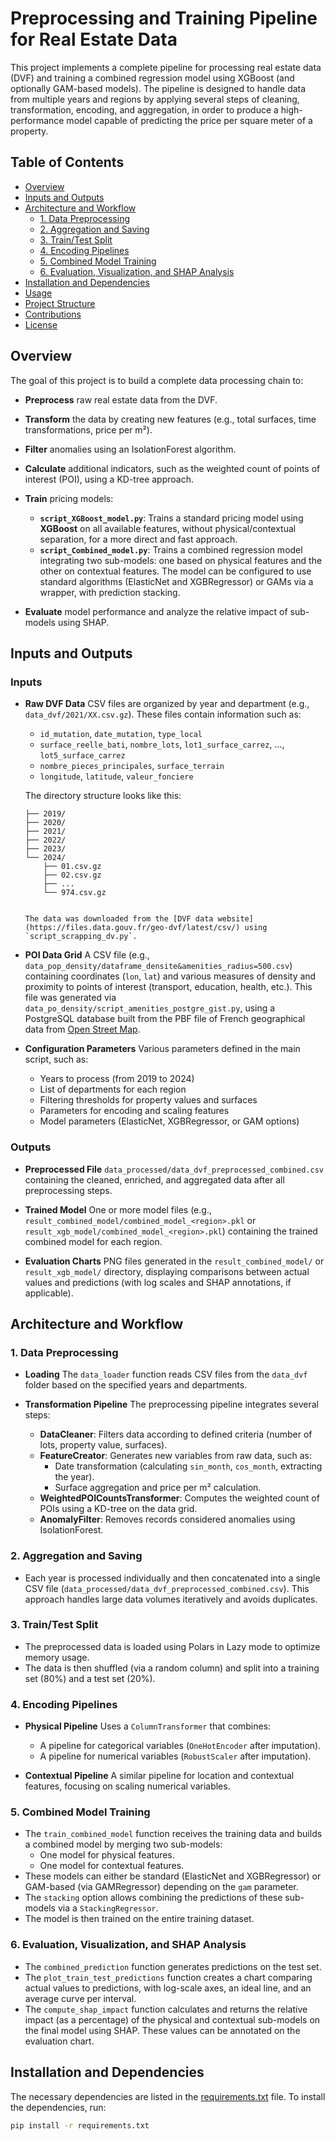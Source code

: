 # Preprocessing and Training Pipeline for Real Estate Data

This project implements a complete pipeline for processing real estate data (DVF) and training a combined regression model using XGBoost (and optionally GAM-based models). The pipeline is designed to handle data from multiple years and regions by applying several steps of cleaning, transformation, encoding, and aggregation, in order to produce a high-performance model capable of predicting the price per square meter of a property.

## Table of Contents

- [Overview](#overview)
- [Inputs and Outputs](#inputs-and-outputs)
- [Architecture and Workflow](#architecture-and-workflow)
  - [1. Data Preprocessing](#1-data-preprocessing)
  - [2. Aggregation and Saving](#2-aggregation-and-saving)
  - [3. Train/Test Split](#3-traintest-split)
  - [4. Encoding Pipelines](#4-encoding-pipelines)
  - [5. Combined Model Training](#5-combined-model-training)
  - [6. Evaluation, Visualization, and SHAP Analysis](#6-evaluation-visualization-and-shap-analysis)
- [Installation and Dependencies](#installation-and-dependencies)
- [Usage](#usage)
- [Project Structure](#project-structure)
- [Contributions](#contributions)
- [License](#license)

## Overview

The goal of this project is to build a complete data processing chain to:
- **Preprocess** raw real estate data from the DVF.
- **Transform** the data by creating new features (e.g., total surfaces, time transformations, price per m²).
- **Filter** anomalies using an IsolationForest algorithm.
- **Calculate** additional indicators, such as the weighted count of points of interest (POI), using a KD-tree approach.
- **Train** pricing models:
  - **`script_XGBoost_model.py`**: Trains a standard pricing model using **XGBoost** on all available features, without physical/contextual separation, for a more direct and fast approach.
  - **`script_Combined_model.py`**: Trains a combined regression model integrating two sub-models: one based on physical features and the other on contextual features. The model can be configured to use standard algorithms (ElasticNet and XGBRegressor) or GAMs via a wrapper, with prediction stacking.

- **Evaluate** model performance and analyze the relative impact of sub-models using SHAP.

## Inputs and Outputs

### Inputs

- **Raw DVF Data**
  CSV files are organized by year and department (e.g., `data_dvf/2021/XX.csv.gz`). These files contain information such as:
  - `id_mutation`, `date_mutation`, `type_local`
  - `surface_reelle_bati`, `nombre_lots`, `lot1_surface_carrez`, …, `lot5_surface_carrez`
  - `nombre_pieces_principales`, `surface_terrain`
  - `longitude`, `latitude`, `valeur_fonciere`

  The directory structure looks like this:
  ```data_dvf
  ├── 2019/
  ├── 2020/
  ├── 2021/
  ├── 2022/
  ├── 2023/
  └── 2024/
      ├── 01.csv.gz
      ├── 02.csv.gz
      ├── ...
      └── 974.csv.gz


  The data was downloaded from the [DVF data website](https://files.data.gouv.fr/geo-dvf/latest/csv/) using `script_scrapping_dv.py`.

- **POI Data Grid**
  A CSV file (e.g., `data_pop_density/dataframe_densite&amenities_radius=500.csv`) containing coordinates (`lon`, `lat`) and various measures of density and proximity to points of interest (transport, education, health, etc.).
  This file was generated via `data_po_density/script_amenities_postgre_gist.py`, using a PostgreSQL database built from the PBF file of French geographical data from [Open Street Map](https://www.data.gouv.fr/fr/datasets/r/01fdab09-ed86-4259-b863-69913a3e04d1).

- **Configuration Parameters**
  Various parameters defined in the main script, such as:
  - Years to process (from 2019 to 2024)
  - List of departments for each region
  - Filtering thresholds for property values and surfaces
  - Parameters for encoding and scaling features
  - Model parameters (ElasticNet, XGBRegressor, or GAM options)

### Outputs

- **Preprocessed File**
  `data_processed/data_dvf_preprocessed_combined.csv` containing the cleaned, enriched, and aggregated data after all preprocessing steps.

- **Trained Model**
  One or more model files (e.g., `result_combined_model/combined_model_<region>.pkl` or `result_xgb_model/combined_model_<region>.pkl`) containing the trained combined model for each region.

- **Evaluation Charts**
  PNG files generated in the `result_combined_model/` or `result_xgb_model/` directory, displaying comparisons between actual values and predictions (with log scales and SHAP annotations, if applicable).

## Architecture and Workflow

### 1. Data Preprocessing

- **Loading**
  The `data_loader` function reads CSV files from the `data_dvf` folder based on the specified years and departments.

- **Transformation Pipeline**
  The preprocessing pipeline integrates several steps:
  - **DataCleaner**: Filters data according to defined criteria (number of lots, property value, surfaces).
  - **FeatureCreator**: Generates new variables from raw data, such as:
    - Date transformation (calculating `sin_month`, `cos_month`, extracting the year).
    - Surface aggregation and price per m² calculation.
  - **WeightedPOICountsTransformer**: Computes the weighted count of POIs using a KD-tree on the data grid.
  - **AnomalyFilter**: Removes records considered anomalies using IsolationForest.

### 2. Aggregation and Saving

- Each year is processed individually and then concatenated into a single CSV file (`data_processed/data_dvf_preprocessed_combined.csv`). This approach handles large data volumes iteratively and avoids duplicates.

### 3. Train/Test Split

- The preprocessed data is loaded using Polars in Lazy mode to optimize memory usage.
- The data is then shuffled (via a random column) and split into a training set (80%) and a test set (20%).

### 4. Encoding Pipelines

- **Physical Pipeline**
  Uses a `ColumnTransformer` that combines:
  - A pipeline for categorical variables (`OneHotEncoder` after imputation).
  - A pipeline for numerical variables (`RobustScaler` after imputation).

- **Contextual Pipeline**
  A similar pipeline for location and contextual features, focusing on scaling numerical variables.

### 5. Combined Model Training

- The `train_combined_model` function receives the training data and builds a combined model by merging two sub-models:
  - One model for physical features.
  - One model for contextual features.
- These models can either be standard (ElasticNet and XGBRegressor) or GAM-based (via GAMRegressor) depending on the `gam` parameter.
- The `stacking` option allows combining the predictions of these sub-models via a `StackingRegressor`.
- The model is then trained on the entire training dataset.

### 6. Evaluation, Visualization, and SHAP Analysis

- The `combined_prediction` function generates predictions on the test set.
- The `plot_train_test_predictions` function creates a chart comparing actual values to predictions, with log-scale axes, an ideal line, and an average curve per interval.
- The `compute_shap_impact` function calculates and returns the relative impact (as a percentage) of the physical and contextual sub-models on the final model using SHAP. These values can be annotated on the evaluation chart.

## Installation and Dependencies

The necessary dependencies are listed in the [requirements.txt](requirements.txt) file. To install the dependencies, run:

```bash
pip install -r requirements.txt
```




<!-- # Pipeline de Prétraitement et Entraînement pour Données Immobilières

Ce projet implémente un pipeline complet de traitement des données immobilières (DVF) et l'entraînement d'un modèle de régression combiné utilisant XGBoost (et éventuellement des modèles basés sur GAM). Le pipeline est conçu pour traiter des données issues de plusieurs années et régions, en appliquant plusieurs étapes de nettoyage, de transformation, d'encodage et d'agrégation, afin de produire un modèle performant capable de prédire le prix au m² d'un bien immobilier.

## Table des Matières

- [Aperçu](#aperçu)
- [Entrées et Sorties](#entrées-et-sorties)
- [Architecture et Fonctionnement](#architecture-et-fonctionnement)
  - [1. Prétraitement des Données](#1-prétraitement-des-données)
  - [2. Agrégation et Sauvegarde](#2-agrégation-et-sauvegarde)
  - [3. Séparation Train/Test](#3-séparation-traintest)
  - [4. Pipelines d'Encodage](#4-pipelines-dencodage)
  - [5. Entraînement du Modèle Combiné](#5-entrainement-du-modèle-combiné)
  - [6. Évaluation, Visualisation et Analyse SHAP](#6-évaluation-visualisation-et-analyse-shap)
- [Installation et Dépendances](#installation-et-dépendances)
- [Utilisation](#utilisation)
- [Structure du Projet](#structure-du-projet)
- [Contributions](#contributions)
- [Licence](#licence)

## Aperçu

Le but de ce projet est de construire une chaîne de traitement complète pour :
- **Prétraiter** des données immobilières brutes issues du DVF.
- **Transformer** ces données en créant de nouvelles features (ex. : surfaces totales, transformations temporelles, prix par m²).
- **Filtrer** les anomalies à l'aide d'un algorithme d'IsolationForest.
- **Calculer** des indicateurs complémentaires, comme le nombre pondéré de points d’intérêt (POI), grâce à une approche basée sur un KD-tree.
- **Entraîner** des modèles de pricing :
  - **`script_XGBoost_model.py`** : Entraîne un modèle de pricing classique utilisant **XGBoost** sur l'ensemble des caractéristiques disponibles, sans séparation physique/contextuelle, pour une approche plus directe et rapide.
  - **`script_Combined_model.py`** : Entraîne un modèle de régression combiné intégrant deux sous-modèles : l'un basé sur les caractéristiques physiques, l'autre sur les caractéristiques contextuelles. Le modèle peut être configuré pour utiliser des algorithmes standards (ElasticNet et XGBRegressor) ou des GAMs via un wrapper, avec une combinaison des prédictions par stacking.


- **Évaluer** les performances du modèle et analyser l’impact relatif des sous-modèles avec SHAP.

## Entrées et Sorties

### Entrées

- **Données brutes DVF**
  Les fichiers CSV sont organisés par année et par département (par exemple, `data_dvf/2021/XX.csv.gz`). Ces fichiers contiennent des informations telles que :
  - `id_mutation`, `date_mutation`, `type_local`
  - `surface_reelle_bati`, `nombre_lots`, `lot1_surface_carrez`, …, `lot5_surface_carrez`
  - `nombre_pieces_principales`, `surface_terrain`
  - `longitude`, `latitude`, `valeur_fonciere`

  L'architecture est la suivante :
  ```data_dvf
  ├── 2019/
  ├── 2020/
  ├── 2021/
  ├── 2022/
  ├── 2023/
  └── 2024/
      ├── 01.csv.gz
      ├── 02.csv.gz
      ├── ...
      └── 974.csv.gz

Les données ont été téléchargés sur le website des [données de valeurs foncières](https://files.data.gouv.fr/geo-dvf/latest/csv/), avec `script_scrapping_dv.py`

- **Grille de données pour POI**
  Le fichier CSV (par exemple, `data_pop_density/dataframe_densite&amenities_radius=500.csv`) contenant les coordonnées (`lon`, `lat`) et diverses mesures de densité et de proximité des points d'intérêt (transport, éducation, santé, etc.).
  Il a été obtenu via  `data_po_density/script_amenities_postgre_gist.py` qui se sert d'une BDD PostgreSQL montée à partir du fichier PBF concernant les données géographiques françaises d'[Open Street Map](https://www.data.gouv.fr/fr/datasets/r/01fdab09-ed86-4259-b863-69913a3e04d1)

- **Paramètres de configuration**
  Divers paramètres définis dans le script principal, tels que :
  - Les années à traiter (de 2019 à 2024)
  - La liste des départements pour chaque région
  - Les seuils de filtrage pour les valeurs foncières et surfaces
  - Les paramètres pour l'encodage et le scaling des features
  - Les paramètres des modèles (ElasticNet, XGBRegressor, ou options GAM)

### Sorties

- **Fichier prétraité**
  `data_processed/data_dvf_preprocessed_combined.csv` qui contient les données nettoyées, enrichies et agrégées après toutes les étapes de prétraitement.

- **Modèle entraîné**
  Un ou plusieurs fichiers modèles (par exemple, `result_combined_model/combined_model_<region>.pkl` ou `result_xgb_model/combined_model_<region>.pkl`) qui contiennent le modèle combiné entraîné pour chaque région.

- **Graphiques d'évaluation**
  Des fichiers PNG générés dans le répertoire `result_combined_model/` ou `result_xgb_model/` affichant les comparaisons entre les valeurs réelles et les prédictions (avec échelles log et annotations de SHAP, si applicable).

## Architecture et Fonctionnement

### 1. Prétraitement des Données

- **Chargement**
  La fonction `data_loader` lit les fichiers CSV du dossier `data_dvf` selon les années et départements spécifiés.

- **Pipeline de Transformation**
  Le pipeline de prétraitement intègre plusieurs étapes :
  - **DataCleaner** : Filtre les données selon les critères définis (nombre de lots, valeur foncière, surfaces).
  - **FeatureCreator** : Génère de nouvelles variables à partir des données brutes, telles que :
    - Transformation de la date (calcul de `sin_month`, `cos_month`, extraction de l'année).
    - Agrégation des surfaces et calcul du prix par m².
  - **WeightedPOICountsTransformer** : Calcule le nombre pondéré de POI en utilisant un KD-tree sur la grille de données.
  - **AnomalyFilter** : Élimine les enregistrements considérés comme anomalies grâce à IsolationForest.

### 2. Agrégation et Sauvegarde

- Chaque année est traitée individuellement puis concaténée dans un unique fichier CSV (`data_processed/data_dvf_preprocessed_combined.csv`). Cela permet de gérer les grandes volumétries de données de manière itérative et d’éviter les doublons.

### 3. Séparation Train/Test

- Les données prétraitées sont chargées en utilisant Polars en mode Lazy pour optimiser l’utilisation mémoire.
- Les données sont ensuite mélangées (via une colonne aléatoire) et divisées en un jeu d'entraînement (80%) et un jeu de test (20%).

### 4. Pipelines d'Encodage

- **Physical Pipeline**
  Utilise un `ColumnTransformer` qui combine :
  - Un pipeline pour les variables catégorielles (`OneHotEncoder` après imputation).
  - Un pipeline pour les variables numériques (`RobustScaler` après imputation).

- **Contextual Pipeline**
  Un pipeline similaire pour les caractéristiques de localisation et contextuelles, qui se concentre sur le scaling des variables numériques.

### 5. Entraînement du Modèle Combiné

- La fonction `train_combined_model` reçoit les données d'entraînement et construit un modèle combiné en fusionnant deux sous-modèles :
  - Un modèle pour les caractéristiques physiques.
  - Un modèle pour les caractéristiques contextuelles.
- Ces modèles peuvent être soit standards (ElasticNet et XGBRegressor), soit basés sur GAM (via GAMRegressor) selon le paramètre `gam`.
- L'option `stacking` permet de combiner les prédictions de ces sous-modèles via un `StackingRegressor`.
- Le modèle est ensuite entraîné sur l'ensemble des données d'entraînement.

### 6. Évaluation, Visualisation et Analyse SHAP

- La fonction `combined_prediction` est utilisée pour générer des prédictions sur le jeu de test.
- La fonction `plot_train_test_predictions` crée un graphique comparant les valeurs réelles aux prédictions, avec des axes en échelle logarithmique, une ligne idéale, et une courbe de moyenne par intervalle.
- La fonction `compute_shap_impact` calcule et retourne l'impact relatif (en pourcentage) des sous-modèles physique et contextuel sur le modèle final en utilisant SHAP. Ces valeurs peuvent être annotées sur le graphique d'évaluation.

## Installation et Dépendances

Les dépendances nécessaires sont listées dans le fichier [requirements.txt](requirements.txt). Pour installer les dépendances, exécutez :

```bash
pip install -r requirements.txt -->
